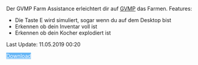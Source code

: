 Der GVMP Farm Assistance erleichtert dir auf [GVMP](https://www.gvmp.de) das Farmen.
Features:
* Die Taste E wird simuliert, sogar wenn du auf dem Desktop bist
* Erkennen ob dein Inventar voll ist
* Erkennen ob dein Kocher explodiert ist

Last Update: 11.05.2019 00:20

<a href="https://dl.headzfetz.pw/gvmp" class="btn" style="background-color: #64b5f6; color: white;">Download</a>
